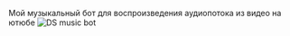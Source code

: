 Мой музыкальный бот для воспроизведения аудиопотока из видео на ютюбе
![DS music bot](https://github.com/user-attachments/assets/ff3bff71-c5fa-4a7e-9bbd-151fd057c925)
